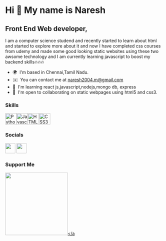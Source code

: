 Hi 👋 My name is Naresh
=======================

Front End Web developer,
-----------------------

I am a computer science studend and recently started to learn about html and started to explore more about it and now I have completed css courses from udemy and made some good looking static websites using these two awsome technology and I am currently learning javascript to boost my backend skills🔥🔥🔥

* 🌍  I'm based in Chennai,Tamil Nadu. 
* ✉️  You can contact me at [naresh2004.m@gmail.com](mailto:naresh2004.m@gmail.com)
* 🧠  I'm learning react js,javascript,nodejs,mongo db, express
* 🤝  I'm open to collaborating on static webpages using html5 and css3.

### Skills

<p align="left"><a href="https://www.python.org/" target="_blank" rel="noreferrer"><img src="https://cdn.jsdelivr.net/gh/devicons/devicon/icons/python/python-original.svg" width="36" height="36" alt="Python" /></a><a href="https://developer.mozilla.org/en-US/docs/Web/JavaScript" target="_blank" rel="noreferrer"><img src="https://cdn.jsdelivr.net/gh/devicons/devicon/icons/javascript/javascript-original.svg" width="36" height="36" alt="Javascript" /></a><a href="https://developer.mozilla.org/en-US/docs/Glossary/HTML5" target="_blank" rel="noreferrer"><img src="https://cdn.jsdelivr.net/gh/devicons/devicon/icons/html5/html5-plain.svg" width="36" height="36" alt="HTML5" /></a><a href="https://www.w3.org/TR/CSS/#css" target="_blank" rel="noreferrer"><img src="https://cdn.jsdelivr.net/gh/devicons/devicon/icons/css3/css3-plain.svg" width="36" height="36" alt="CSS3" /></a></p>


### Socials

<p align="left">
<a href="https://www.github.com/naresh-webdev" target="_blank" rel="noreferrer"><img src="https://raw.githubusercontent.com/danielcranney/readme-generator/main/public/icons/socials/github.svg" width="32" height="32" /></a>
<a href="https://www.twitter.com/naresh_webdev" target="_blank" rel="noreferrer"><img src="https://raw.githubusercontent.com/danielcranney/readme-generator/main/public/icons/socials/twitter.svg" width="32" height="32" /></a>
</p>

### Support Me

<a href="https://www.buymeacoffee.com/NareshM"><img src="https://cdn.buymeacoffee.com/buttons/v2/default-yellow.png" width="200" /></a
